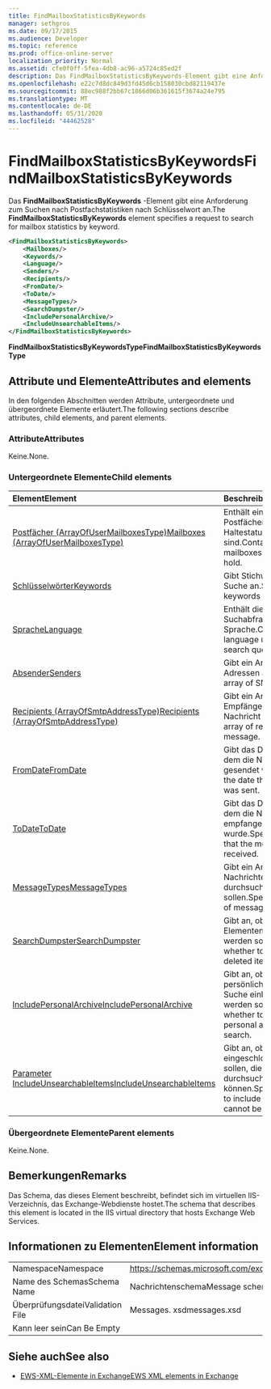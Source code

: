 ```yaml
---
title: FindMailboxStatisticsByKeywords
manager: sethgros
ms.date: 09/17/2015
ms.audience: Developer
ms.topic: reference
ms.prod: office-online-server
localization_priority: Normal
ms.assetid: cfe0f0ff-5fea-4db8-ac96-a5724c85ed2f
description: Das FindMailboxStatisticsByKeywords-Element gibt eine Anforderung zum Suchen nach Postfachstatistiken nach Schlüsselwort an.
ms.openlocfilehash: e22c7d8dc849d3fd45d6cb158030cbd82119437e
ms.sourcegitcommit: 88ec988f2bb67c1866d06b361615f3674a24e795
ms.translationtype: MT
ms.contentlocale: de-DE
ms.lasthandoff: 05/31/2020
ms.locfileid: "44462528"
---
```

# <a name="findmailboxstatisticsbykeywords"></a><span data-ttu-id="a345e-103">FindMailboxStatisticsByKeywords</span><span class="sxs-lookup"><span data-stu-id="a345e-103">FindMailboxStatisticsByKeywords</span></span>

<span data-ttu-id="a345e-104">Das **FindMailboxStatisticsByKeywords** -Element gibt eine Anforderung zum Suchen nach Postfachstatistiken nach Schlüsselwort an.</span><span class="sxs-lookup"><span data-stu-id="a345e-104">The **FindMailboxStatisticsByKeywords** element specifies a request to search for mailbox statistics by keyword.</span></span> 
  
```XML
<FindMailboxStatisticsByKeywords>
    <Mailboxes/>
    <Keywords/>
    <Language/>
    <Senders/>
    <Recipients/>
    <FromDate/>
    <ToDate/>
    <MessageTypes/>
    <SearchDumpster/>
    <IncludePersonalArchive/>
    <IncludeUnsearchableItems/>
</FindMailboxStatisticsByKeywords>
```

 <span data-ttu-id="a345e-105">**FindMailboxStatisticsByKeywordsType**</span><span class="sxs-lookup"><span data-stu-id="a345e-105">**FindMailboxStatisticsByKeywordsType**</span></span>
## <a name="attributes-and-elements"></a><span data-ttu-id="a345e-106">Attribute und Elemente</span><span class="sxs-lookup"><span data-stu-id="a345e-106">Attributes and elements</span></span>

<span data-ttu-id="a345e-107">In den folgenden Abschnitten werden Attribute, untergeordnete und übergeordnete Elemente erläutert.</span><span class="sxs-lookup"><span data-stu-id="a345e-107">The following sections describe attributes, child elements, and parent elements.</span></span>
  
### <a name="attributes"></a><span data-ttu-id="a345e-108">Attribute</span><span class="sxs-lookup"><span data-stu-id="a345e-108">Attributes</span></span>

<span data-ttu-id="a345e-109">Keine.</span><span class="sxs-lookup"><span data-stu-id="a345e-109">None.</span></span>
  
### <a name="child-elements"></a><span data-ttu-id="a345e-110">Untergeordnete Elemente</span><span class="sxs-lookup"><span data-stu-id="a345e-110">Child elements</span></span>

|<span data-ttu-id="a345e-111">**Element**</span><span class="sxs-lookup"><span data-stu-id="a345e-111">**Element**</span></span>|<span data-ttu-id="a345e-112">**Beschreibung**</span><span class="sxs-lookup"><span data-stu-id="a345e-112">**Description**</span></span>|
|:-----|:-----|
|[<span data-ttu-id="a345e-113">Postfächer (ArrayOfUserMailboxesType)</span><span class="sxs-lookup"><span data-stu-id="a345e-113">Mailboxes (ArrayOfUserMailboxesType)</span></span>](mailboxes-arrayofusermailboxestype.md) <br/> |<span data-ttu-id="a345e-114">Enthält ein Array von Postfächern, die vom Haltestatus betroffen sind.</span><span class="sxs-lookup"><span data-stu-id="a345e-114">Contains an array of mailboxes affected by the hold.</span></span>  <br/> |
|[<span data-ttu-id="a345e-115">Schlüsselwörter</span><span class="sxs-lookup"><span data-stu-id="a345e-115">Keywords</span></span>](keywords-ex15websvcsotherref.md) <br/> |<span data-ttu-id="a345e-116">Gibt Stichwörter für eine Suche an.</span><span class="sxs-lookup"><span data-stu-id="a345e-116">Specifies keywords for a search.</span></span>  <br/> |
|[<span data-ttu-id="a345e-117">Sprache</span><span class="sxs-lookup"><span data-stu-id="a345e-117">Language</span></span>](language.md) <br/> |<span data-ttu-id="a345e-118">Enthält die für die Suchabfrage verwendete Sprache.</span><span class="sxs-lookup"><span data-stu-id="a345e-118">Contains the language used for the search query.</span></span>  <br/> |
|[<span data-ttu-id="a345e-119">Absender</span><span class="sxs-lookup"><span data-stu-id="a345e-119">Senders</span></span>](senders.md) <br/> |<span data-ttu-id="a345e-120">Gibt ein Array von SMTP-Adressen an.</span><span class="sxs-lookup"><span data-stu-id="a345e-120">Specifies an array of SMTP addresses.</span></span>  <br/> |
|[<span data-ttu-id="a345e-121">Recipients (ArrayOfSmtpAddressType)</span><span class="sxs-lookup"><span data-stu-id="a345e-121">Recipients (ArrayOfSmtpAddressType)</span></span>](recipients-arrayofsmtpaddresstype.md) <br/> |<span data-ttu-id="a345e-122">Gibt ein Array von Empfängern einer Nachricht an.</span><span class="sxs-lookup"><span data-stu-id="a345e-122">Specifies an array of recipients of a message.</span></span>  <br/> |
|[<span data-ttu-id="a345e-123">FromDate</span><span class="sxs-lookup"><span data-stu-id="a345e-123">FromDate</span></span>](fromdate.md) <br/> |<span data-ttu-id="a345e-124">Gibt das Datum an, an dem die Nachricht gesendet wurde.</span><span class="sxs-lookup"><span data-stu-id="a345e-124">Specifies the date that the message was sent.</span></span>  <br/> |
|[<span data-ttu-id="a345e-125">ToDate</span><span class="sxs-lookup"><span data-stu-id="a345e-125">ToDate</span></span>](todate.md) <br/> |<span data-ttu-id="a345e-126">Gibt das Datum an, an dem die Nachricht empfangen wurde.</span><span class="sxs-lookup"><span data-stu-id="a345e-126">Specifies the date that the message was received.</span></span>  <br/> |
|[<span data-ttu-id="a345e-127">MessageTypes</span><span class="sxs-lookup"><span data-stu-id="a345e-127">MessageTypes</span></span>](messagetypes.md) <br/> |<span data-ttu-id="a345e-128">Gibt ein Array von Nachrichten an, die durchsucht werden sollen.</span><span class="sxs-lookup"><span data-stu-id="a345e-128">Specifies an array of messages to search.</span></span>  <br/> |
|[<span data-ttu-id="a345e-129">SearchDumpster</span><span class="sxs-lookup"><span data-stu-id="a345e-129">SearchDumpster</span></span>](searchdumpster.md) <br/> |<span data-ttu-id="a345e-130">Gibt an, ob in gelöschten Elementen gesucht werden soll.</span><span class="sxs-lookup"><span data-stu-id="a345e-130">Specifies whether to search in deleted items.</span></span>  <br/> |
|[<span data-ttu-id="a345e-131">IncludePersonalArchive</span><span class="sxs-lookup"><span data-stu-id="a345e-131">IncludePersonalArchive</span></span>](includepersonalarchive.md) <br/> |<span data-ttu-id="a345e-132">Gibt an, ob das persönliche Archiv in die Suche einbezogen werden soll.</span><span class="sxs-lookup"><span data-stu-id="a345e-132">Specifies whether to include the personal archive in the search.</span></span>  <br/> |
|[<span data-ttu-id="a345e-133">Parameter IncludeUnsearchableItems</span><span class="sxs-lookup"><span data-stu-id="a345e-133">IncludeUnsearchableItems</span></span>](includeunsearchableitems.md) <br/> |<span data-ttu-id="a345e-134">Gibt an, ob Elemente eingeschlossen werden sollen, die nicht durchsucht werden können.</span><span class="sxs-lookup"><span data-stu-id="a345e-134">Specifies whether to include items that cannot be searched.</span></span>  <br/> |
   
### <a name="parent-elements"></a><span data-ttu-id="a345e-135">Übergeordnete Elemente</span><span class="sxs-lookup"><span data-stu-id="a345e-135">Parent elements</span></span>

<span data-ttu-id="a345e-136">Keine.</span><span class="sxs-lookup"><span data-stu-id="a345e-136">None.</span></span>
  
## <a name="remarks"></a><span data-ttu-id="a345e-137">Bemerkungen</span><span class="sxs-lookup"><span data-stu-id="a345e-137">Remarks</span></span>

<span data-ttu-id="a345e-138">Das Schema, das dieses Element beschreibt, befindet sich im virtuellen IIS-Verzeichnis, das Exchange-Webdienste hostet.</span><span class="sxs-lookup"><span data-stu-id="a345e-138">The schema that describes this element is located in the IIS virtual directory that hosts Exchange Web Services.</span></span>
  
## <a name="element-information"></a><span data-ttu-id="a345e-139">Informationen zu Elementen</span><span class="sxs-lookup"><span data-stu-id="a345e-139">Element information</span></span>

|||
|:-----|:-----|
|<span data-ttu-id="a345e-140">Namespace</span><span class="sxs-lookup"><span data-stu-id="a345e-140">Namespace</span></span>  <br/> |https://schemas.microsoft.com/exchange/services/2006/messages  <br/> |
|<span data-ttu-id="a345e-141">Name des Schemas</span><span class="sxs-lookup"><span data-stu-id="a345e-141">Schema Name</span></span>  <br/> |<span data-ttu-id="a345e-142">Nachrichtenschema</span><span class="sxs-lookup"><span data-stu-id="a345e-142">Message schema</span></span>  <br/> |
|<span data-ttu-id="a345e-143">Überprüfungsdatei</span><span class="sxs-lookup"><span data-stu-id="a345e-143">Validation File</span></span>  <br/> |<span data-ttu-id="a345e-144">Messages. xsd</span><span class="sxs-lookup"><span data-stu-id="a345e-144">messages.xsd</span></span>  <br/> |
|<span data-ttu-id="a345e-145">Kann leer sein</span><span class="sxs-lookup"><span data-stu-id="a345e-145">Can Be Empty</span></span>  <br/> ||
   
## <a name="see-also"></a><span data-ttu-id="a345e-146">Siehe auch</span><span class="sxs-lookup"><span data-stu-id="a345e-146">See also</span></span>



- [<span data-ttu-id="a345e-147">EWS-XML-Elemente in Exchange</span><span class="sxs-lookup"><span data-stu-id="a345e-147">EWS XML elements in Exchange</span></span>](ews-xml-elements-in-exchange.md)

